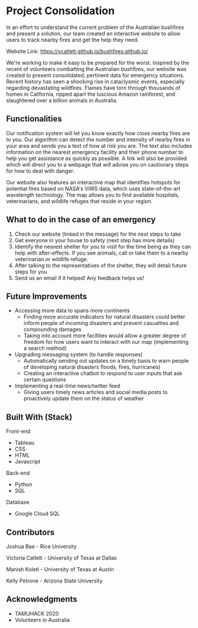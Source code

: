 # Project Consolidation

In an effort to understand the current problem of the Australian bushfires and present a solution, our team created an interactive website to allow users to track nearby fires and get the help they need.

Website Link: https://vcatlett.github.io/bushfires.github.io/

We're working to make it easy to be prepared for the worst. Inspired by the recent of volunteers combatting the Australian bushfires, our website was created to present consolidated, pertinent data for emergency situations. Recent history has seen a shocking rise in cataclysmic events, especially regarding devastating wildfires. Flames have torn through thousands of homes in California, ripped apart the luscious Amazon rainforest, and slaughtered over a billion animals in Australia.


## Functionalities

Our notification system will let you know exactly how close nearby fires are to you. Our algorithm can detect the number and intensity of nearby fires in your area and sends you a text of how at risk you are. The text also includes information on the nearest emergency facility and their phone number to help you get assistance as quickly as possible. A link will also be provided which will direct you to a webpage that will advise you on cautionary steps for how to deal with danger.

Our website also features an interactive map that identifies hotspots for potential fires based on NASA's VIIRS data, which uses state-of-the-art wavelength technology. The map allows you to find available hospitals, veterinarians, and wildlife refuges that reside in your region. 


## What to do in the case of an emergency

1. Check our website (linked in the message) for the next steps to take
2. Get everyone in your house to safety (next step has more details)
3. Identify the nearest shelter for you to visit for the time being as they can help with after-effects. If you see animals, call or take them to a nearby veterinarian or wildlife refuge.
4. After talking to the representatives of the shelter, they will detail future steps for you
5. Send us an email if it helped! Any feedback helps us!


## Future Improvements

- Accessing more data to spans more continents
  - Finding more accurate indicators for natural disasters could better inform people of incoming disasters and prevent casualties and compounding damages
  - Taking into account more facilities would allow a greater degree of freedom for how users want to interact with our map (implementing a search method)
- Upgrading messaging system (to handle responses)
  - Automatically sending out updates on a timely basis to warn people of developing natural disasters floods, fires, hurricanes)
  - Creating an interactive chatbot to respond to user inputs that ask certain questions
- Implementing a real-time news/twitter feed
  - Giving users timely news articles and social media posts to proactively update them on the status of weather



## Built With (Stack)

Front-end 
* Tableau
* CSS 
* HTML
* Javascript

Back-end
* Python
* SQL

Database
* Google Cloud SQL

## Contributors

Joshua Bae - Rice University

Victoria Catlett - University of Texas at Dallas

Manish Koleti - University of Texas at Austin

Kelly Petrone - Arizona State University


## Acknowledgments

* TAMUHACK 2020
* Volunteers in Australia

